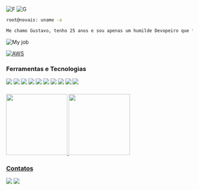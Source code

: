  ![F](https://c.tenor.com/jNgKSlUpmkEAAAAC/typing-laptop.gif)                      ![G](https://www.iauro.com/wp-content/uploads/2020/10/Balance.gif)

```bash
root@novais: uname -a

Me chamo Gustavo, tenho 25 anos e sou apenas um humilde Devopeiro que faz umas automações aí. ✌️
```

![My job](https://img.shields.io/badge/My%20Job-DevOps-blue)

[![AWS](https://img.shields.io/badge/Learning-AWS-FF9900?style=flat-square&logo=amazon-aws&logoColor=white)](https://github.com/br3ndonland/awsdev)

  
### Ferramentas e Tecnologias
<div>
<img src="https://img.shields.io/badge/Vagrant-2966CE?style=for-the-badge&logo=vagrant&logoColor=white" /> 
<img src="https://img.shields.io/badge/Ansible-000000?style=for-the-badge&logo=Ansible&logoColor=white" />
<img src="https://img.shields.io/badge/Docker-2496ED?style=for-the-badge&logo=docker&logoColor=white" />
<img src="https://img.shields.io/badge/Terraform-7B42BC?style=for-the-badge&logo=terraform&logoColor=white" />
<img src="https://img.shields.io/badge/Kubernetes-326DE6?style=for-the-badge&logo=kubernetes&logoColor=white" />  
<img src="https://img.shields.io/badge/Linux-E34F26?style=for-the-badge&logo=linux&logoColor=black" />
<img src="https://img.shields.io/badge/Windows-017AD7?style=for-the-badge&logo=windows&logoColor=white" />
<img src="https://img.shields.io/badge/AWS-%23FF9900.svg?style=for-the-badge&logo=amazon-aws&logoColor=white" />
<img src="https://img.shields.io/badge/Nginx-009639?style=for-the-badge&logo=nginx&logoColor=white" />
<img src="https://img.shields.io/badge/Apache-CA2136?style=for-the-badge&logo=apache&logoColor=white" />
  
<div>     
  
###
  
</div>
<a href="https://github.com/henth">
<img height="165em" src="https://github-readme-stats.vercel.app/api/top-langs/?username=henth&layout=compact&langs_count=7&theme=dracula"/>
<img height="165em" src="https://github-readme-stats.vercel.app/api?username=henth&show_icons=true&theme=dracula&include_all_commits=true&count_private=true"/>
</div>

### Contatos  
  
<div>
<a href="https://www.linkedin.com/in/novaisg/" target="_blank"><img src="https://img.shields.io/badge/-LinkedIn-%230077B5?style=for-the-badge&logo=linkedin&logoColor=white" target="_blank"></a> <a href="https://gitlab.com/henth/" target="_blank"><img src="https://img.shields.io/badge/GitLab-330F63?style=for-the-badge&logo=gitlab&logoColor=white" target="_blank"></a>   
</div>
